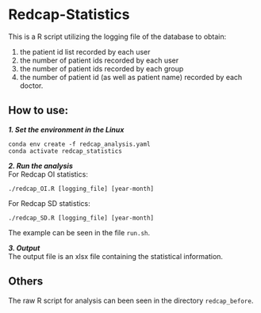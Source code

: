 # Redcap-Statistics
This is a R script utilizing the logging file of the database to obtain:    
  1. the patient id list recorded by each user  
  2. the number of patient ids recorded by each user  
  3. the number of patient ids recorded by each group  
  4. the number of patient id (as well as patient name) recorded by each doctor.  

## How to use:   
 __*1. Set the environment in the Linux*__      
   ```                 
   conda env create -f redcap_analysis.yaml                                   
   conda activate redcap_statistics                        
   ```                      
                                          
 __*2. Run the analysis*__    
   For Redcap OI statistics:
   ```
   ./redcap_OI.R [logging_file] [year-month]
   ```
   For Redcap SD statistics:
   ```
   ./redcap_SD.R [logging_file] [year-month]     
   ```

                                    
   The example can be seen in the file  `run.sh`.
                                                             
 __*3. Output*__         
   The output file is an xlsx file containing the statistical information.

## Others     
The raw R script for analysis can been seen in the directory `redcap_before`.             

